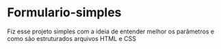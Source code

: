 # Formulario-simples

Fiz esse projeto simples com a ideia de entender melhor os parâmetros e como são estruturados arquivos HTML e CSS
